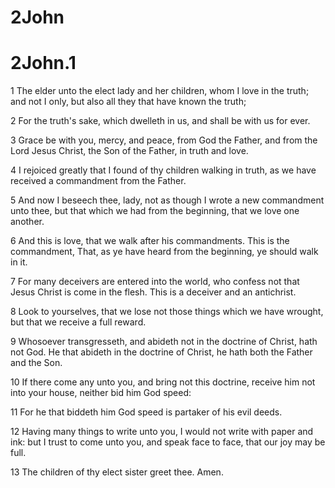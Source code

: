 # 2John

# 2John.1

1 The elder unto the elect lady and her children, whom I love in the truth; and not I only, but also all they that have known the truth;

2 For the truth's sake, which dwelleth in us, and shall be with us for ever.

3 Grace be with you, mercy, and peace, from God the Father, and from the Lord Jesus Christ, the Son of the Father, in truth and love.

4 I rejoiced greatly that I found of thy children walking in truth, as we have received a commandment from the Father.

5 And now I beseech thee, lady, not as though I wrote a new commandment unto thee, but that which we had from the beginning, that we love one another.

6 And this is love, that we walk after his commandments. This is the commandment, That, as ye have heard from the beginning, ye should walk in it.

7 For many deceivers are entered into the world, who confess not that Jesus Christ is come in the flesh. This is a deceiver and an antichrist.

8 Look to yourselves, that we lose not those things which we have wrought, but that we receive a full reward.

9 Whosoever transgresseth, and abideth not in the doctrine of Christ, hath not God. He that abideth in the doctrine of Christ, he hath both the Father and the Son.

10 If there come any unto you, and bring not this doctrine, receive him not into your house, neither bid him God speed:

11 For he that biddeth him God speed is partaker of his evil deeds.

12 Having many things to write unto you, I would not write with paper and ink: but I trust to come unto you, and speak face to face, that our joy may be full.

13 The children of thy elect sister greet thee. Amen.

